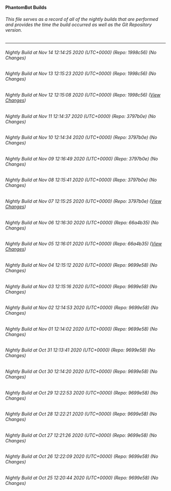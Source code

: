 **PhantomBot Builds**

###### This file serves as a record of all of the nightly builds that are performed and provides the time the build occurred as well as the Git Repository version.
-------------------------------------------------------------------------------------------------------------
###### Nightly Build at Nov 14 12:14:25 2020 (UTC+0000) (Repo: 1998c56) (No Changes)
###### Nightly Build at Nov 13 12:15:23 2020 (UTC+0000) (Repo: 1998c56) (No Changes)
###### Nightly Build at Nov 12 12:15:08 2020 (UTC+0000) (Repo: 1998c56) ([View Changes](https://github.com/PhantomBot/PhantomBot/compare/3797b0e...1998c56))
###### Nightly Build at Nov 11 12:14:37 2020 (UTC+0000) (Repo: 3797b0e) (No Changes)
###### Nightly Build at Nov 10 12:14:34 2020 (UTC+0000) (Repo: 3797b0e) (No Changes)
###### Nightly Build at Nov 09 12:16:49 2020 (UTC+0000) (Repo: 3797b0e) (No Changes)
###### Nightly Build at Nov 08 12:15:41 2020 (UTC+0000) (Repo: 3797b0e) (No Changes)
###### Nightly Build at Nov 07 12:15:25 2020 (UTC+0000) (Repo: 3797b0e) ([View Changes](https://github.com/PhantomBot/PhantomBot/compare/66a4b35...3797b0e))
###### Nightly Build at Nov 06 12:16:30 2020 (UTC+0000) (Repo: 66a4b35) (No Changes)
###### Nightly Build at Nov 05 12:16:01 2020 (UTC+0000) (Repo: 66a4b35) ([View Changes](https://github.com/PhantomBot/PhantomBot/compare/9699e58...66a4b35))
###### Nightly Build at Nov 04 12:15:12 2020 (UTC+0000) (Repo: 9699e58) (No Changes)
###### Nightly Build at Nov 03 12:15:16 2020 (UTC+0000) (Repo: 9699e58) (No Changes)
###### Nightly Build at Nov 02 12:14:53 2020 (UTC+0000) (Repo: 9699e58) (No Changes)
###### Nightly Build at Nov 01 12:14:02 2020 (UTC+0000) (Repo: 9699e58) (No Changes)
###### Nightly Build at Oct 31 12:13:41 2020 (UTC+0000) (Repo: 9699e58) (No Changes)
###### Nightly Build at Oct 30 12:14:20 2020 (UTC+0000) (Repo: 9699e58) (No Changes)
###### Nightly Build at Oct 29 12:22:53 2020 (UTC+0000) (Repo: 9699e58) (No Changes)
###### Nightly Build at Oct 28 12:22:21 2020 (UTC+0000) (Repo: 9699e58) (No Changes)
###### Nightly Build at Oct 27 12:21:26 2020 (UTC+0000) (Repo: 9699e58) (No Changes)
###### Nightly Build at Oct 26 12:22:09 2020 (UTC+0000) (Repo: 9699e58) (No Changes)
###### Nightly Build at Oct 25 12:20:44 2020 (UTC+0000) (Repo: 9699e58) (No Changes)
